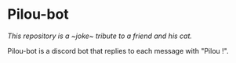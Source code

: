 # Pilou-bot

*This repository is a ~joke~ tribute to a friend and his cat.*

Pilou-bot is a discord bot that replies to each message with "Pilou !".
